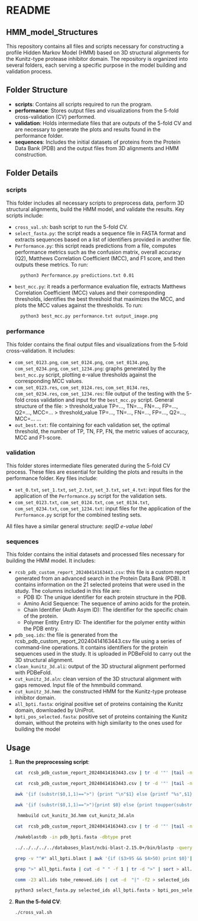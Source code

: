 # README

## HMM_model_Structures

This repository contains all files and scripts necessary for constructing a profile Hidden Markov Model (HMM) based on 3D structural alignments for the Kunitz-type protease inhibitor domain. The repository is organized into several folders, each serving a specific purpose in the model building and validation process.

## Folder Structure

- **scripts**: Contains all scripts required to run the program.
- **performance**: Stores output files and visualizations from the 5-fold cross-validation (CV) performed.
- **validation**: Holds intermediate files that are outputs of the 5-fold CV and are necessary to generate the plots and results found in the performance folder.
- **sequences**: Includes the initial datasets of proteins from the Protein Data Bank (PDB) and the output files from 3D alignments and HMM construction.

## Folder Details

### scripts
This folder includes all necessary scripts to preprocess data, perform 3D structural alignments, build the HMM model, and validate the results. Key scripts include:

- `cross_val.sh`: bash script to run the 5-fold CV.
- `select_fasta.py`: the script reads a sequence file in FASTA format and extracts sequences based on a list of identifiers provided in another file.
- `Performance.py`: this script reads predictions from a file, computes performance metrics such as the confusion matrix, overall accuracy (Q2), Matthews Correlation Coefficient (MCC), and F1 score, and then outputs these metrics.
  To run:
   ```sh
     python3 Performance.py predictions.txt 0.01
   ``` 
- `best_mcc.py`: it reads a performance evaluation file, extracts Matthews Correlation Coefficient (MCC) values and their corresponding thresholds, identifies the best threshold that maximizes the MCC, and plots the MCC values against the thresholds.
  To run:
   ```sh
     python3 best_mcc.py performance.txt output_image.png
   ```

### performance
This folder contains the final output files and visualizations from the 5-fold cross-validation. It includes:

- `com_set_0123.png`, `com_set_0124.png`, `com_set_0134.png`, `com_set_0234.png`, `com_set_1234.png`: graphs generated by the `best_mcc.py` script, plotting e-value thresholds against the corresponding MCC values. 
- `com_set_0123.res`, `com_set_0124.res`, `com_set_0134.res`, `com_set_0234.res`, `com_set_1234.res`: file output of the testing with the 5-fold cross validation and input for the `best_mcc.py` script.
     General structure of the file:
         > threshold_value
         TP=..., TN=..., FN=..., FP=..., Q2=..., MCC=...
         > threshold_value
         TP=..., TN=..., FN=..., FP=..., Q2=..., MCC=...
         ...
- `out_best.txt`: file containing for each validation set, the optimal threshold, the number of TP, TN, FP, FN, the metric values of accuracy, MCC and F1-score.

### validation
This folder stores intermediate files generated during the 5-fold CV process. These files are essential for building the plots and results in the performance folder. Key files include:

- `set_0.txt`, `set_1.txt`, `set_2.txt`, `set_3.txt`, `set_4.txt`: input files for the application of the `Performance.py` script for the validation sets. 
- `com_set_0123.txt`, `com_set_0124.txt`, `com_set_0134.txt`, `com_set_0234.txt`, `com_set_1234.txt`: input files for the application of the `Performance.py` script for the combined testing sets. 

All files have a similar general structure:
   *seqID e-value label*



### sequences
This folder contains the initial datasets and processed files necessary for building the HMM model. It includes:

- `rcsb_pdb_custom_report_20240414163443.csv`: this file is a custom report generated from an advanced search in the Protein Data Bank (PDB). It contains information on the 21 selected proteins that were used in the study. The columns included in this file are:
   - PDB ID: The unique identifier for each protein structure in the PDB.
   - Amino Acid Sequence: The sequence of amino acids for the protein.
   - Chain Identifier (Auth Asym ID): The identifier for the specific chain of the protein.
   - Polymer Entity Entry ID: The identifier for the polymer entity within the PDB entry.
- `pdb_seq.ids`: the file is generated from the rcsb_pdb_custom_report_20240414163443.csv file using a series of command-line operations. It contains identifiers for the protein sequences used in the study. It is uploaded in PDBeFold to carry out the 3D structural alignment.
- `clean_kunitz_3d.ali`: output of the 3D structural alignment performed with PDBeFold.
- `cut_kunitz_3d.aln`: clean version of the 3D structural alignment with gaps removed. Input file of the hmmbuild command.
- `cut_kunitz_3d.hmm`: the constructed HMM for the Kunitz-type protease inhibitor domain.
- `all_bpti.fasta`: original positive set of proteins containing the Kunitz domain, downloaded by UniProt.
- `bpti_pos_selected.fasta`: positive set of proteins containing the Kunitz domain, without the proteins with high similarity to the ones used for building the model


## Usage

1. **Run the preprocessing script**:
   ```sh
   cat  rcsb_pdb_custom_report_20240414163443.csv | tr -d '"' |tail -n +3|awk -F "," '{if ($1!="") {print ">"$5"_"$3"\n"$2}}' > pdb_seq.fasta 

   cat  rcsb_pdb_custom_report_20240414163443.csv | tr -d '"' |tail -n +3|awk -F "," '{if ($1!="") {print $5":"$3}}' > pdb_seq.ids 

   awk '{if (substr($0,1,1)==">") {print "\n"$1} else {printf "%s",$1}}' kunitz_3d.ali | tail -n +2 > clean_kunitz_3d.ali

   awk '{if (substr($0,1,1)==">"){print $0} else {print toupper(substr($0,20,59))}}' clean_kunitz_3d.aln > cut_kunitz_3d.aln
	
	hmmbuild cut_kunitz_3d.hmm cut_kunitz_3d.aln

   cat  rcsb_pdb_custom_report_20240414163443.csv | tr -d '"' |tail -n +3|awk -F "," '{if ($1!="") {print ">"$5"_"$3; print $2}}' > pdb_bpti.fasta

   /makeblastdb -in pdb_bpti.fasta -dbtype prot

   ../../../../../databases_blast/ncbi-blast-2.15.0+/bin/blastp -query all_bpti.fasta -db pdb_bpti.fasta -out al  -outfmt 7 &

   grep -v "^#" all_bpti.blast | awk '{if ($3>95 && $4>50) print $0}'|cut -f 1 | sort -u > tobe_removed.ids.1

   grep ">" all_bpti.fasta | cut -d " " -f 1 | tr -d ">" | sort > all.ids

   comm -23 all.ids tobe_removed.ids | cut -d  "|" -f2 > selected_ids
   
   python3 select_fasta.py selected_ids all_bpti.fasta > bpti_pos_selected.fasta

   ```

2. **Run the 5-fold CV**:
   ```sh
   ./cross_val.sh
   ```
